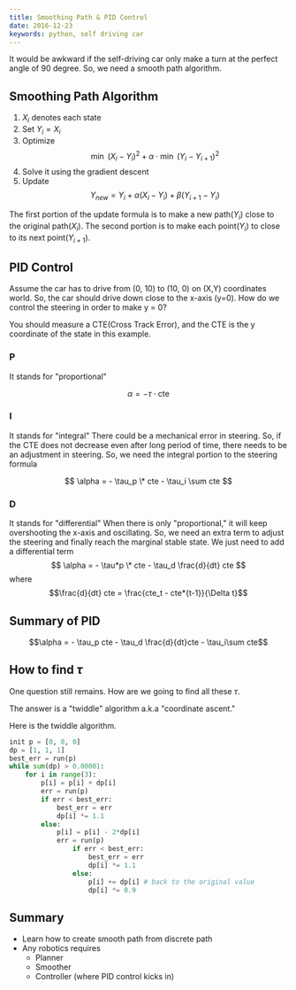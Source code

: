 ```yaml
---
title: Smoothing Path & PID Control
date: 2016-12-23
keywords: python, self driving car
---
```


It would be awkward if the self-driving car only make a turn at the perfect angle of 90 degree. So, we need a smooth path algorithm.

## Smoothing Path Algorithm

1. $X_i$ denotes each state
2. Set $Y_i = X_i$
3. Optimize $$\min\ (X_i - Y_i)^2 + \alpha \cdot \min\ (Y_i - Y_{i+1})^2$$
4. Solve it using the gradient descent
5. Update $$Y_{new} = Y_i + \alpha(X_i - Y_i) + \beta(Y_{i+1} - Y_i)$$

The first portion of the update formula is to make a new path($Y_i$) close to the original path($X_i$). The second portion is to make each point($Y_i$) to close to its next point($Y_{i+1}$).

## PID Control

Assume the car has to drive from (0, 10) to (10, 0) on (X,Y) coordinates world. So, the car should drive down close to the x-axis (y=0). How do we control the steering in order to make y = 0?

You should measure a CTE(Cross Track Error), and the CTE is the y coordinate of the state in this example.

### P

It stands for "proportional"

$$\alpha = - \tau \cdot \text{cte}$$

### I

It stands for "integral"
There could be a mechanical error in steering.
So, if the CTE does not decrease even after long period of time, there needs to be an adjustment in steering.
So, we need the integral portion to the steering formula

$$ \alpha = - \tau_p \* cte - \tau_i \sum cte $$

### D

It stands for "differential"
When there is only "proportional," it will keep overshooting the x-axis and oscillating. So, we need an extra term to adjust the steering and finally reach the marginal stable state.
We just need to add a differential term
$$ \alpha = - \tau*p \* cte - \tau_d \frac{d}{dt} cte $$
where $$\frac{d}{dt} cte = \frac{cte_t - cte*{t-1}}{\Delta t}$$

## Summary of PID

$$\alpha = - \tau_p cte - \tau_d \frac{d}{dt}cte - \tau_i\sum cte$$

## How to find $\tau$

One question still remains. How are we going to find all these $\tau$.

The answer is a "twiddle" algorithm a.k.a "coordinate ascent."

Here is the twiddle algorithm.

```python
init p = [0, 0, 0]
dp = [1, 1, 1]
best_err = run(p)
while sum(dp) > 0.00001:
    for i in range(3):
        p[i] = p[i] + dp[i]
        err = run(p)
        if err < best_err:
            best_err = err
            dp[i] *= 1.1
        else:
            p[i] = p[i] - 2*dp[i]
            err = run(p)
                if err < best_err:
                    best_err = err
                    dp[i] *= 1.1
                else:
                    p[i] += dp[i] # back to the original value
                    dp[i] *= 0.9
```

## Summary

- Learn how to create smooth path from discrete path
- Any robotics requires
  - Planner
  - Smoother
  - Controller (where PID control kicks in)
